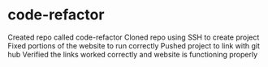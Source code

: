 # code-refactor

Created repo called code-refactor
Cloned repo using SSH to create project
Fixed portions of the website to run correctly
Pushed project to link with git hub
Verified the links worked correctly and website is functioning properly